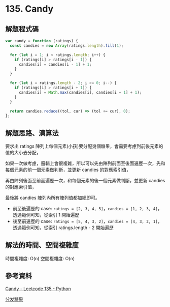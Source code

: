 # 135. Candy

## 解題程式碼

```javascript
var candy = function (ratings) {
  const candies = new Array(ratings.length).fill(1);

  for (let i = 1; i < ratings.length; i++) {
    if (ratings[i] > ratings[i - 1]) {
      candies[i] = candies[i - 1] + 1;
    }
  }

  for (let i = ratings.length - 2; i >= 0; i--) {
    if (ratings[i] > ratings[i + 1]) {
      candies[i] = Math.max(candies[i], candies[i + 1] + 1);
    }
  }

  return candies.reduce((tol, cur) => (tol += cur), 0);
};
```

## 解題思路、演算法

要求出 ratings 陣列上每個元素(小孩)要分配幾個糖果，會需要考慮到前後元素的值的大小去分配，

如果一次做考慮，邏輯上會很複雜，所以可以先由陣列前面至後面遍歷一次，先和每個元素的前一個元素做判斷，並更新 candies 的對應索引值，

再由陣列後面至前面遍歷一次，和每個元素的後一個元素做判斷，並更新 candies 的對應索引值，

最後將 candies 陣列內所有陣列值都加總即可。

- 前至後遍歷的 case: `ratings = [2, 3, 4, 5]`，`candies = [1, 2, 3, 4]`，透過範例可知，從索引 1 開始遍歷
- 後至前遍歷的 case: `ratings = [5, 4, 3, 2]`，`candies = [4, 3, 2, 1]`，透過範例可知，從索引 ratings.length - 2 開始遍歷

## 解法的時間、空間複雜度

時間複雜度: O(n)
空間複雜度: O(n)

## 參考資料

[Candy - Leetcode 135 - Python](https://youtu.be/1IzCRCcK17A)

[分发糖果](https://leetcode.cn/problems/candy/solutions/533150/fen-fa-tang-guo-by-leetcode-solution-f01p)

